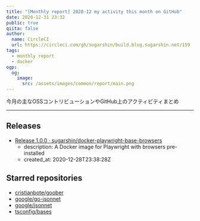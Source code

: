 ```yaml
---
title: "[Monthly report] 2020-12 my activity this month on GitHub"
date: 2020-12-31 23:32
public: true
qiita: false
author:
  name: CircleCI
  url: https://circleci.com/gh/sugarshin/build.blog.sugarshin.net/159
tags:
  - monthly report
  - docker
ogp:
  og:
    image:
      src: /assets/images/common/report/main.png
---
```


今月の主なOSSコントリビューションやGitHub上のアクティビティまとめ

***

## Releases

- [Release 1.0.0 · sugarshin/docker-playwright-base-browsers](https://github.com/sugarshin/docker-playwright-base-browsers/releases/tag/1.0.0)
  - description: A Docker image for Playwright with browsers pre-installed
  - created_at: 2020-12-28T23:38:28Z

## Starred repositories

- [cristianbote/goober](https://github.com/cristianbote/goober)
- [google/go-jsonnet](https://github.com/google/go-jsonnet)
- [google/jsonnet](https://github.com/google/jsonnet)
- [tsconfig/bases](https://github.com/tsconfig/bases)
